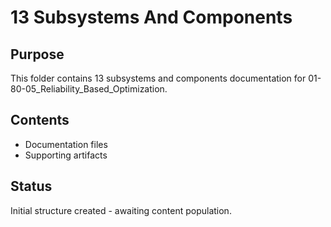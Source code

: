 # 13 Subsystems And Components

## Purpose
This folder contains 13 subsystems and components documentation for 01-80-05_Reliability_Based_Optimization.

## Contents
- Documentation files
- Supporting artifacts

## Status
Initial structure created - awaiting content population.
